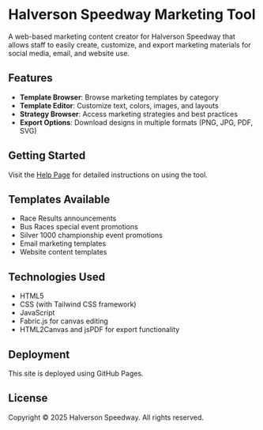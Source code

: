 # Halverson Speedway Marketing Tool

A web-based marketing content creator for Halverson Speedway that allows staff to easily create, customize, and export marketing materials for social media, email, and website use.

## Features

- **Template Browser**: Browse marketing templates by category
- **Template Editor**: Customize text, colors, images, and layouts
- **Strategy Browser**: Access marketing strategies and best practices
- **Export Options**: Download designs in multiple formats (PNG, JPG, PDF, SVG)

## Getting Started

Visit the [Help Page](help.html) for detailed instructions on using the tool.

## Templates Available

- Race Results announcements
- Bus Races special event promotions
- Silver 1000 championship event promotions
- Email marketing templates
- Website content templates

## Technologies Used

- HTML5
- CSS (with Tailwind CSS framework)
- JavaScript
- Fabric.js for canvas editing
- HTML2Canvas and jsPDF for export functionality

## Deployment

This site is deployed using GitHub Pages.

## License

Copyright © 2025 Halverson Speedway. All rights reserved.
